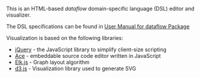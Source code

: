 This is an HTML-based *dataflow* domain-specific language (DSL) editor
and visualizer.

The DSL specifications can be found in [User Manual for dataflow Package](../docs/user-manual.md)

Visualization is based on the following libraries:
* [jQuery](https://jquery.com/) - the JavaScript library to simplify client-size scripting
* [Ace](https://ace.c9.io/) - embeddable source code editor written in JavaScript
* [Elk.js](https://github.com/OpenKieler/elkjs) - Graph layout algorithm
* [d3.js](https://d3js.org/) - Visualization library used to generate SVG
